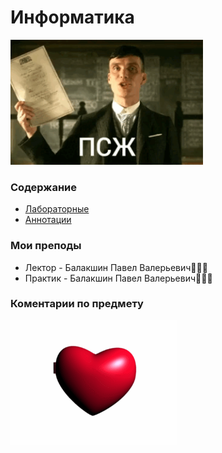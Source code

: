 # Информатика
<img alt="ПСЖ - all what we wants!" src="https://github.com/ldpst/itmo/blob/main/.data/PSJ.gif" height=200 width=308></img><br>
### Содержание<br>
* [Лабораторные](https://github.com/ldpst/itmo/tree/main/sem-1_inf/labs)
* [Аннотации](https://github.com/ldpst/itmo/tree/main/sem-1_inf/annotations)
### Мои преподы
* Лектор - Балакшин Павел Валерьевич📃📃📃<br>
* Практик - Балакшин Павел Валерьевич📃📃📃<br>
### Коментарии по предмету
<img alt="4 laba - my beloved" src="https://github.com/ldpst/itmo/blob/main/.data/Balakshin-annotation-lab-4.gif" height=200 wigth=267>
